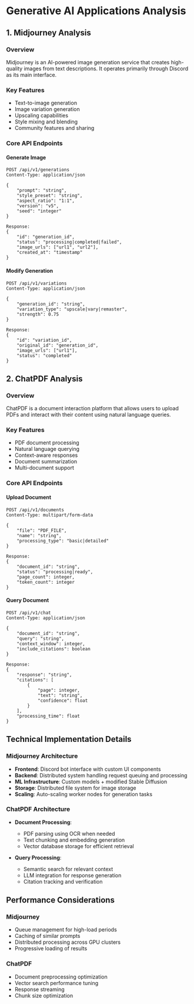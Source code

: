 # Generative AI Applications Analysis

## 1. Midjourney Analysis

### Overview
Midjourney is an AI-powered image generation service that creates high-quality images from text descriptions. It operates primarily through Discord as its main interface.

### Key Features
- Text-to-image generation
- Image variation generation
- Upscaling capabilities
- Style mixing and blending
- Community features and sharing

### Core API Endpoints

#### Generate Image
```http
POST /api/v1/generations
Content-Type: application/json

{
    "prompt": "string",
    "style_preset": "string",
    "aspect_ratio": "1:1",
    "version": "v5",
    "seed": "integer"
}

Response:
{
    "id": "generation_id",
    "status": "processing|completed|failed",
    "image_urls": ["url1", "url2"],
    "created_at": "timestamp"
}
```

#### Modify Generation
```http
POST /api/v1/variations
Content-Type: application/json

{
    "generation_id": "string",
    "variation_type": "upscale|vary|remaster",
    "strength": 0.75
}

Response:
{
    "id": "variation_id",
    "original_id": "generation_id",
    "image_urls": ["url1"],
    "status": "completed"
}
```

## 2. ChatPDF Analysis

### Overview
ChatPDF is a document interaction platform that allows users to upload PDFs and interact with their content using natural language queries.

### Key Features
- PDF document processing
- Natural language querying
- Context-aware responses
- Document summarization
- Multi-document support

### Core API Endpoints

#### Upload Document
```http
POST /api/v1/documents
Content-Type: multipart/form-data

{
    "file": "PDF_FILE",
    "name": "string",
    "processing_type": "basic|detailed"
}

Response:
{
    "document_id": "string",
    "status": "processing|ready",
    "page_count": integer,
    "token_count": integer
}
```

#### Query Document
```http
POST /api/v1/chat
Content-Type: application/json

{
    "document_id": "string",
    "query": "string",
    "context_window": integer,
    "include_citations": boolean
}

Response:
{
    "response": "string",
    "citations": [
        {
            "page": integer,
            "text": "string",
            "confidence": float
        }
    ],
    "processing_time": float
}
```

## Technical Implementation Details

### Midjourney Architecture
- **Frontend**: Discord bot interface with custom UI components
- **Backend**: Distributed system handling request queuing and processing
- **ML Infrastructure**: Custom models + modified Stable Diffusion
- **Storage**: Distributed file system for image storage
- **Scaling**: Auto-scaling worker nodes for generation tasks

### ChatPDF Architecture
- **Document Processing**:
  - PDF parsing using OCR when needed
  - Text chunking and embedding generation
  - Vector database storage for efficient retrieval
  
- **Query Processing**:
  - Semantic search for relevant context
  - LLM integration for response generation
  - Citation tracking and verification

## Performance Considerations

### Midjourney
- Queue management for high-load periods
- Caching of similar prompts
- Distributed processing across GPU clusters
- Progressive loading of results

### ChatPDF
- Document preprocessing optimization
- Vector search performance tuning
- Response streaming
- Chunk size optimization

